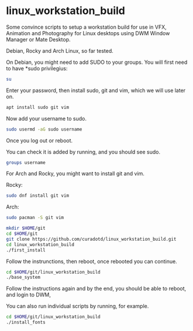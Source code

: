 # linux_workstation_build
Some convince scripts to setup a workstation build for use in VFX, Animation and Photography for Linux desktops using DWM Window Manager or Mate Desktop.

Debian, Rocky and Arch Linux, so far tested.

On Debian, you might need to add SUDO to your groups.
You will first need to have *sudo privilegius:
```sh
su	
```
Enter your password, then install sudo, git and vim, which we will use later on.
```sh
apt install sudo git vim
```
Now add your username to sudo.
```sh
sudo usermd -aG sudo username
```
Once you log out or reboot.

You can check it is added by running, and you should see sudo.
```sh
groups username	
```

For Arch and Rocky, you might want to install git and vim.

Rocky:
```sh
sudo dnf install git vim
```
Arch:
```sh
sudo pacman -S git vim
```

```sh
mkdir $HOME/git
cd $HOME/git
git clone https://github.com/curadotd/linux_workstation_build.git
cd linux_workstation_build
./first_install
```
Follow the instrunctions, then reboot, once rebooted you can continue.
```sh
cd $HOME/git/linux_workstation_build
./base_system
```
Follow the instructions again and by the end, you should be able to reboot, and login to DWM,

You can also run individual scripts by running, for example.
```sh
cd $HOME/git/linux_workstation_build
./install_fonts
```
